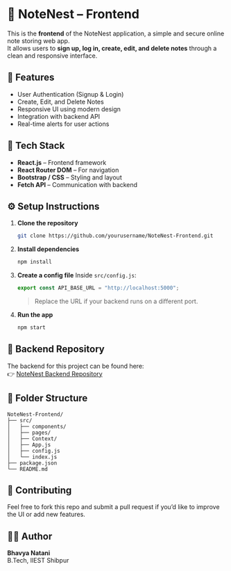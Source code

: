 # 📝 NoteNest – Frontend

This is the **frontend** of the NoteNest application, a simple and secure online note storing web app.  
It allows users to **sign up, log in, create, edit, and delete notes** through a clean and responsive interface.

## 🚀 Features
- User Authentication (Signup & Login)
- Create, Edit, and Delete Notes
- Responsive UI using modern design
- Integration with backend API
- Real-time alerts for user actions

## 🧩 Tech Stack
- **React.js** – Frontend framework  
- **React Router DOM** – For navigation  
- **Bootstrap / CSS** – Styling and layout  
- **Fetch API** – Communication with backend

## ⚙️ Setup Instructions
1. **Clone the repository**
   ```bash
   git clone https://github.com/yourusername/NoteNest-Frontend.git
   ```
2. **Install dependencies**
   ```bash
   npm install
   ```
3. **Create a config file**
   Inside `src/config.js`:
   ```javascript
   export const API_BASE_URL = "http://localhost:5000";
   ```
   > Replace the URL if your backend runs on a different port.
4. **Run the app**
   ```bash
   npm start
   ```

## 🔗 Backend Repository
The backend for this project can be found here:  
👉 [NoteNest Backend Repository](https://github.com/bhavyanatani/NoteNest-Backend)

## 📂 Folder Structure
```
NoteNest-Frontend/
├── src/
│   ├── components/
│   ├── pages/
│   ├── Context/
│   ├── App.js
│   ├── config.js
│   └── index.js
├── package.json
└── README.md
```

## 🤝 Contributing
Feel free to fork this repo and submit a pull request if you’d like to improve the UI or add new features.

## 🧑‍💻 Author
**Bhavya Natani**  
B.Tech, IIEST Shibpur

